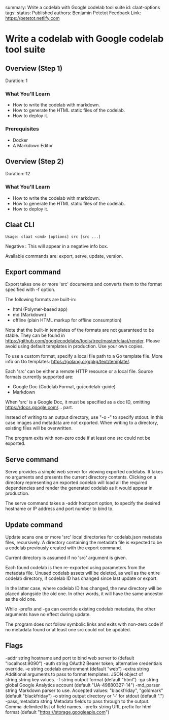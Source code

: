 summary: Write a codelab with Google codelab tool suite
id: claat-options
tags: 
status: Published 
authors: Benjamin Petetot
Feedback Link: https://petetot.netlify.com

# Write a codelab with Google codelab tool suite

<!-- ------------------------ -->
## Overview (Step 1) 
Duration: 1

### What You’ll Learn 
- How to write the codelab with markdown.
- How to generate the HTML static files of the codelab.
- How to deploy it.

### Prerequisites
- Docker
- A Markdown Editor

<!-- ------------------------ -->
## Overview  (Step 2) 
Duration: 12

### What You’ll Learn 
- How to write the codelab with markdown.
- How to generate the HTML static files of the codelab.
- How to deploy it.

<!-- ------------------------ -->
## Claat CLI


```
Usage: claat <cmd> [options] src [src ...]
```

Negative
: This will appear in a negative info box.


Available commands are: export, serve, update, version.

<!-- ------------------------ -->
## Export command

Export takes one or more 'src' documents and converts them
to the format specified with -f option.

The following formats are built-in:

- html (Polymer-based app)
- md (Markdown)
- offline (plain HTML markup for offline consumption)

Note that the built-in templates of the formats are not guaranteed to be stable.
They can be found in https://github.com/googlecodelabs/tools/tree/master/claat/render.
Please avoid using default templates in production. Use your own copies.

To use a custom format, specify a local file path to a Go template file.
More info on Go templates: https://golang.org/pkg/text/template/.

Each 'src' can be either a remote HTTP resource or a local file.
Source formats currently supported are:

- Google Doc (Codelab Format, go/codelab-guide)
- Markdown

When 'src' is a Google Doc, it must be specified as a doc ID,
omitting https://docs.google.com/... part.

Instead of writing to an output directory, use "-o -" to specify
stdout. In this case images and metadata are not exported.
When writing to a directory, existing files will be overwritten.

The program exits with non-zero code if at least one src could not be exported.

<!-- ------------------------ -->
## Serve command

Serve provides a simple web server for viewing exported codelabs.
It takes no arguments and presents the current directory contents.
Clicking on a directory representing an exported codelab will load
all the required dependencies and render the generated codelab as
it would appear in production.

The serve command takes a -addr host:port option, to specify the
desired hostname or IP address and port number to bind to.

<!-- ------------------------ -->
## Update command

Update scans one or more 'src' local directories for codelab.json metadata
files, recursively. A directory containing the metadata file is expected
to be a codelab previously created with the export command.

Current directory is assumed if no 'src' argument is given.

Each found codelab is then re-exported using parameters from the metadata file.
Unused codelab assets will be deleted, as well as the entire codelab directory,
if codelab ID has changed since last update or export.

In the latter case, where codelab ID has changed, the new directory
will be placed alongside the old one. In other words, it will have the same ancestor
as the old one.

While -prefix and -ga can override existing codelab metadata, the other
arguments have no effect during update.

The program does not follow symbolic links and exits with non-zero code
if no metadata found or at least one src could not be updated.

<!-- ------------------------ -->
## Flags

  -addr string
        hostname and port to bind web server to (default "localhost:9090")
  -auth string
        OAuth2 Bearer token; alternative credentials override.
  -e string
        codelab environment (default "web")
  -extra string
        Additional arguments to pass to format templates. JSON object of string,string key values.
  -f string
        output format (default "html")
  -ga string
        global Google Analytics account (default "UA-49880327-14")
  -md_parser string
        Markdown parser to use. Accepted values: "blackfriday", "goldmark" (default "blackfriday")
  -o string
        output directory or '-' for stdout (default ".")
  -pass_metadata string
        Metadata fields to pass through to the output. Comma-delimited list of field names.
  -prefix string
        URL prefix for html format (default "https://storage.googleapis.com")